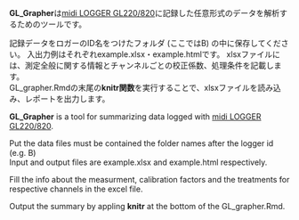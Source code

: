**GL_Grapher**は[midi LOGGER GL220/820](http://www.graphtec.co.jp/site_instrument/instrument/gl220/)に記録した任意形式のデータを解析するためのツールです。  

記録データをロガーのID名をつけたフォルダ (ここではB) の中に保存してください。
入出力例はそれぞれexample.xlsx・example.htmlです。
xlsxファイルには、測定全般に関する情報とチャンネルごとの校正係数、処理条件を記載します。  
GL_grapher.Rmdの末尾の**knitr関数**を実行することで、xlsxファイルを読み込み、レポートを出力します。  


**GL_Grapher** is a tool for summarizing data logged with [midi LOGGER GL220/820](http://www.graphtec.co.jp/site_instrument/instrument/gl220/).  

Put the data files must be contained the folder names after the logger id (e.g. B)  
Input and output files are example.xlsx and example.html respectively.  

Fill the info about the measurment, calibration factors and the treatments for respective channels in the excel file.  

Output the summary by appling **knitr** at the bottom of the GL_grapher.Rmd.  
